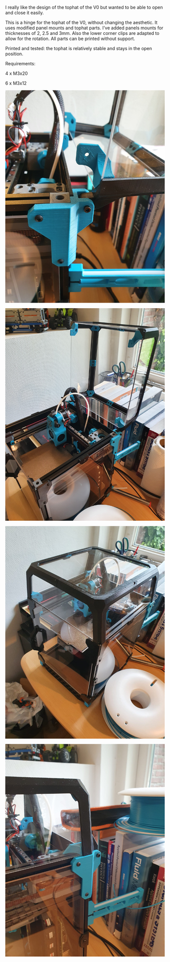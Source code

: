 I really like the design of the tophat of the V0 but wanted to be able to open and close it easily.

This is a hinge for the tophat of the V0, without changing the aesthetic.
It uses modified panel mounts and tophat parts. I've added panels mounts for thicknesses of 2, 2.5 and 3mm. 
Also the lower corner clips are adapted to allow for the rotation.
All parts can be printed without support.

Printed and tested: the tophat is relatively stable and stays in the open position.

Requirements:

4 x M3x20

6 x M3x12

![image](Images/Zoom_open.jpg)

![image](Images/Tophat_open.jpg)

![image](Images/Tophat_closed.jpg)

![image](Images/Zoom_closed.jpg)
